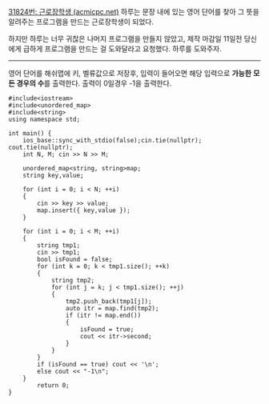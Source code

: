 [31824번: 근로장학생 (acmicpc.net)](https://www.acmicpc.net/problem/31824)
하루는 문장 내에 있는 영어 단어를 찾아 그 뜻을 알려주는 프로그램을 만드는 근로장학생이 되었다.

하지만 하루는 너무 귀찮은 나머지 프로그램을 만들지 않았고, 제작 마감일 1$1$일전 당신에게 급하게 프로그램을 만드는 걸 도와달라고 요청했다. 하루를 도와주자.

-------------------------------------------------------
영어 단어를 해쉬맵에 키, 벨류값으로 저장후, 입력이 들어오면 해당 입력으로 **가능한**
**모든 경우의 수**를 출력한다.  출력이 0일경우 -1을 출력한다.

```
#include<iostream>
#include<unordered_map>
#include<string>
using namespace std;

int main() {
    ios_base::sync_with_stdio(false);cin.tie(nullptr); cout.tie(nullptr);
    int N, M; cin >> N >> M;
    
    unordered_map<string, string>map;
    string key,value;
  
    for (int i = 0; i < N; ++i)
    {
        cin >> key >> value;
        map.insert({ key,value });
    }

    for (int i = 0; i < M; ++i)
    {
        string tmp1;
        cin >> tmp1;
        bool isFound = false;
        for (int k = 0; k < tmp1.size(); ++k)
        {
            string tmp2;
            for (int j = k; j < tmp1.size(); ++j)
            {
                tmp2.push_back(tmp1[j]);
                auto itr = map.find(tmp2);
                if (itr != map.end())
                {
                    isFound = true;
                    cout << itr->second;
                }
            }
        }
        if (isFound == true) cout << '\n';
        else cout << "-1\n";
    }
        return 0;
}

```